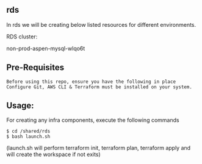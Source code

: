 ## rds
In rds we will be creating below listed resources for different environments.

RDS cluster:

non-prod-aspen-mysql-wlqo6t


## Pre-Requisites
    Before using this repo, ensure you have the following in place
    Configure Git, AWS CLI & Terraform must be installed on your system.

## Usage:
For creating any infra components, execute the following commands

    
    $ cd /shared/rds
    $ bash launch.sh



(launch.sh will perform terraform init, terraform plan, terraform apply and will create the workspace if not exits)